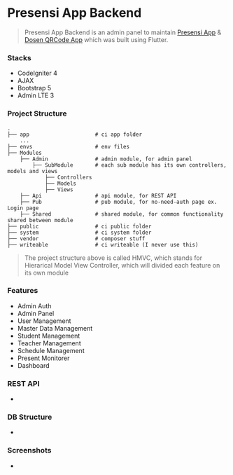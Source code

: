 Presensi App Backend
======================
> Presensi App Backend is an admin panel to maintain [Presensi App](https://github.com/rasyidcode/flutter_presensi_mhs) & [Dosen QRCode App](https://github.com/rasyidcode/flutter_qrcode_dsn) which was built using Flutter.

### Stacks
- CodeIgniter 4
- AJAX
- Bootstrap 5
- Admin LTE 3

### Project Structure
    .
    ├── app                     # ci app folder
        ...
    ├── envs                    # env files
    ├── Modules
        ├── Admin               # admin module, for admin panel
            ├── SubModule       # each sub module has its own controllers, models and views
                ├── Controllers 
                ├── Models      
                ├── Views       
        ├── Api                 # api module, for REST API
        ├── Pub                 # pub module, for no-need-auth page ex. Login page
        ├── Shared              # shared module, for common functionality shared between module
    ├── public                  # ci public folder
    ├── system                  # ci system folder
    ├── vendor                  # composer stuff
    ├── writeable               # ci writeable (I never use this)

> The project structure above is called HMVC, which stands for Hierarical Model View Controller, which will divided each feature on its own module
### Features
- Admin Auth
- Admin Panel
- User Management
- Master Data Management
- Student Management
- Teacher Management
- Schedule Management
- Present Monitorer
- Dashboard

### REST API
-

### DB Structure
- 

### Screenshots
-